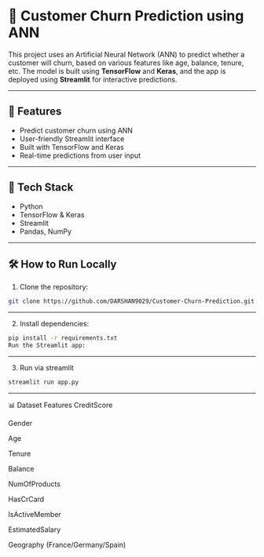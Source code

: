 # 💼 Customer Churn Prediction using ANN

This project uses an Artificial Neural Network (ANN) to predict whether a customer will churn, based on various features like age, balance, tenure, etc. The model is built using **TensorFlow** and **Keras**, and the app is deployed using **Streamlit** for interactive predictions.

---

## 🚀 Features
- Predict customer churn using ANN
- User-friendly Streamlit interface
- Built with TensorFlow and Keras
- Real-time predictions from user input

---

## 🧠 Tech Stack
- Python
- TensorFlow & Keras
- Streamlit
- Pandas, NumPy

---

## 🛠️ How to Run Locally

1. Clone the repository:
```bash
git clone https://github.com/DARSHAN9029/Customer-Churn-Prediction.git
```
---

2. Install dependencies:

```bash
pip install -r requirements.txt
Run the Streamlit app:
```
---
3. Run via streamlit
```bash
streamlit run app.py
```

---

📊 Dataset Features
CreditScore

Gender

Age

Tenure

Balance

NumOfProducts

HasCrCard

IsActiveMember

EstimatedSalary

Geography (France/Germany/Spain)
